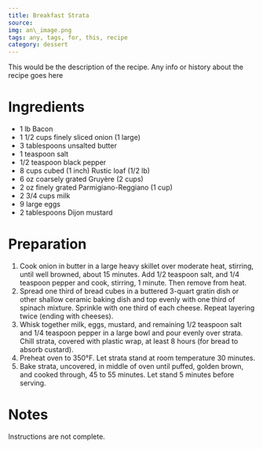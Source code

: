 ```yaml
---
title: Breakfast Strata
source:
img: an\_image.png
tags: any, tags, for, this, recipe
category: dessert
---
```


This would be the description of the recipe. Any info or history about the recipe goes here

Ingredients
===========

* 1 lb Bacon
* 1 1/2 cups finely sliced onion (1 large)
* 3 tablespoons unsalted butter
* 1 teaspoon salt
* 1/2 teaspoon black pepper
* 8 cups cubed (1 inch) Rustic loaf (1/2 lb)
* 6 oz coarsely grated Gruyère (2 cups)
* 2 oz finely grated Parmigiano-Reggiano (1 cup)
* 2 3/4 cups milk
* 9 large eggs
* 2 tablespoons Dijon mustard

Preparation
===========
1. Cook onion in butter in a large heavy skillet over moderate heat, stirring, until well browned, about 15 minutes. Add 1/2 teaspoon salt, and 1/4 teaspoon pepper and cook, stirring, 1 minute. Then remove from heat.
2. Spread one third of bread cubes in a buttered 3-quart gratin dish or other shallow ceramic baking dish and top evenly with one third of spinach mixture. Sprinkle with one third of each cheese. Repeat layering twice (ending with cheeses).
3. Whisk together milk, eggs, mustard, and remaining 1/2 teaspoon salt and 1/4 teaspoon pepper in a large bowl and pour evenly over strata. Chill strata, covered with plastic wrap, at least 8 hours (for bread to absorb custard).
4. Preheat oven to 350°F. Let strata stand at room temperature 30 minutes.
5. Bake strata, uncovered, in middle of oven until puffed, golden brown, and cooked through, 45 to 55 minutes. Let stand 5 minutes before serving.

Notes
=====

Instructions are not complete.
